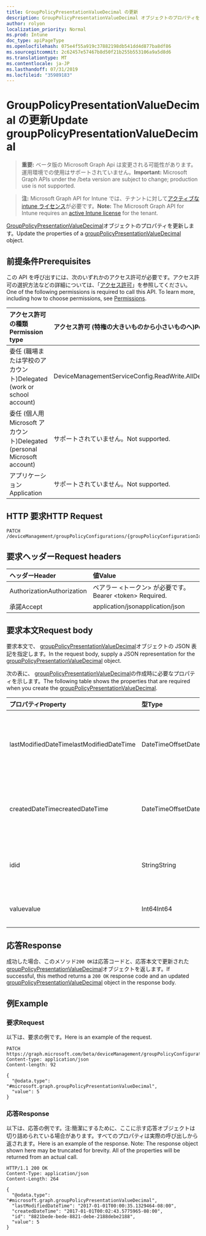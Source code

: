 ```yaml
---
title: GroupPolicyPresentationValueDecimal の更新
description: GroupPolicyPresentationValueDecimal オブジェクトのプロパティを更新します。
author: rolyon
localization_priority: Normal
ms.prod: Intune
doc_type: apiPageType
ms.openlocfilehash: 075e4f55a919c37882198db541dd4d877ba8df86
ms.sourcegitcommit: 2c62457e57467b8d50f21b255b553106a9a5d8d6
ms.translationtype: MT
ms.contentlocale: ja-JP
ms.lasthandoff: 07/31/2019
ms.locfileid: "35989183"
---
```

# <a name="update-grouppolicypresentationvaluedecimal"></a><span data-ttu-id="1f06b-103">GroupPolicyPresentationValueDecimal の更新</span><span class="sxs-lookup"><span data-stu-id="1f06b-103">Update groupPolicyPresentationValueDecimal</span></span>

> <span data-ttu-id="1f06b-104">**重要:** ベータ版の Microsoft Graph Api は変更される可能性があります。運用環境での使用はサポートされていません。</span><span class="sxs-lookup"><span data-stu-id="1f06b-104">**Important:** Microsoft Graph APIs under the /beta version are subject to change; production use is not supported.</span></span>

> <span data-ttu-id="1f06b-105">**注:** Microsoft Graph API for Intune では、テナントに対して[アクティブな intune ライセンス](https://go.microsoft.com/fwlink/?linkid=839381)が必要です。</span><span class="sxs-lookup"><span data-stu-id="1f06b-105">**Note:** The Microsoft Graph API for Intune requires an [active Intune license](https://go.microsoft.com/fwlink/?linkid=839381) for the tenant.</span></span>

<span data-ttu-id="1f06b-106">[GroupPolicyPresentationValueDecimal](../resources/intune-grouppolicy-grouppolicypresentationvaluedecimal.md)オブジェクトのプロパティを更新します。</span><span class="sxs-lookup"><span data-stu-id="1f06b-106">Update the properties of a [groupPolicyPresentationValueDecimal](../resources/intune-grouppolicy-grouppolicypresentationvaluedecimal.md) object.</span></span>

## <a name="prerequisites"></a><span data-ttu-id="1f06b-107">前提条件</span><span class="sxs-lookup"><span data-stu-id="1f06b-107">Prerequisites</span></span>
<span data-ttu-id="1f06b-p101">この API を呼び出すには、次のいずれかのアクセス許可が必要です。アクセス許可の選択方法などの詳細については、「[アクセス許可](/graph/permissions-reference)」を参照してください。</span><span class="sxs-lookup"><span data-stu-id="1f06b-p101">One of the following permissions is required to call this API. To learn more, including how to choose permissions, see [Permissions](/graph/permissions-reference).</span></span>

|<span data-ttu-id="1f06b-110">アクセス許可の種類</span><span class="sxs-lookup"><span data-stu-id="1f06b-110">Permission type</span></span>|<span data-ttu-id="1f06b-111">アクセス許可 (特権の大きいものから小さいものへ)</span><span class="sxs-lookup"><span data-stu-id="1f06b-111">Permissions (from most to least privileged)</span></span>|
|:---|:---|
|<span data-ttu-id="1f06b-112">委任 (職場または学校のアカウント)</span><span class="sxs-lookup"><span data-stu-id="1f06b-112">Delegated (work or school account)</span></span>|<span data-ttu-id="1f06b-113">DeviceManagementServiceConfig.ReadWrite.All</span><span class="sxs-lookup"><span data-stu-id="1f06b-113">DeviceManagementServiceConfig.ReadWrite.All</span></span>|
|<span data-ttu-id="1f06b-114">委任 (個人用 Microsoft アカウント)</span><span class="sxs-lookup"><span data-stu-id="1f06b-114">Delegated (personal Microsoft account)</span></span>|<span data-ttu-id="1f06b-115">サポートされていません。</span><span class="sxs-lookup"><span data-stu-id="1f06b-115">Not supported.</span></span>|
|<span data-ttu-id="1f06b-116">アプリケーション</span><span class="sxs-lookup"><span data-stu-id="1f06b-116">Application</span></span>|<span data-ttu-id="1f06b-117">サポートされていません。</span><span class="sxs-lookup"><span data-stu-id="1f06b-117">Not supported.</span></span>|

## <a name="http-request"></a><span data-ttu-id="1f06b-118">HTTP 要求</span><span class="sxs-lookup"><span data-stu-id="1f06b-118">HTTP Request</span></span>
<!-- {
  "blockType": "ignored"
}
-->
``` http
PATCH /deviceManagement/groupPolicyConfigurations/{groupPolicyConfigurationId}/definitionValues/{groupPolicyDefinitionValueId}/presentationValues/{groupPolicyPresentationValueId}
```

## <a name="request-headers"></a><span data-ttu-id="1f06b-119">要求ヘッダー</span><span class="sxs-lookup"><span data-stu-id="1f06b-119">Request headers</span></span>
|<span data-ttu-id="1f06b-120">ヘッダー</span><span class="sxs-lookup"><span data-stu-id="1f06b-120">Header</span></span>|<span data-ttu-id="1f06b-121">値</span><span class="sxs-lookup"><span data-stu-id="1f06b-121">Value</span></span>|
|:---|:---|
|<span data-ttu-id="1f06b-122">Authorization</span><span class="sxs-lookup"><span data-stu-id="1f06b-122">Authorization</span></span>|<span data-ttu-id="1f06b-123">ベアラー &lt;トークン&gt; が必要です。</span><span class="sxs-lookup"><span data-stu-id="1f06b-123">Bearer &lt;token&gt; Required.</span></span>|
|<span data-ttu-id="1f06b-124">承諾</span><span class="sxs-lookup"><span data-stu-id="1f06b-124">Accept</span></span>|<span data-ttu-id="1f06b-125">application/json</span><span class="sxs-lookup"><span data-stu-id="1f06b-125">application/json</span></span>|

## <a name="request-body"></a><span data-ttu-id="1f06b-126">要求本文</span><span class="sxs-lookup"><span data-stu-id="1f06b-126">Request body</span></span>
<span data-ttu-id="1f06b-127">要求本文で、 [groupPolicyPresentationValueDecimal](../resources/intune-grouppolicy-grouppolicypresentationvaluedecimal.md)オブジェクトの JSON 表記を指定します。</span><span class="sxs-lookup"><span data-stu-id="1f06b-127">In the request body, supply a JSON representation for the [groupPolicyPresentationValueDecimal](../resources/intune-grouppolicy-grouppolicypresentationvaluedecimal.md) object.</span></span>

<span data-ttu-id="1f06b-128">次の表に、 [groupPolicyPresentationValueDecimal](../resources/intune-grouppolicy-grouppolicypresentationvaluedecimal.md)の作成時に必要なプロパティを示します。</span><span class="sxs-lookup"><span data-stu-id="1f06b-128">The following table shows the properties that are required when you create the [groupPolicyPresentationValueDecimal](../resources/intune-grouppolicy-grouppolicypresentationvaluedecimal.md).</span></span>

|<span data-ttu-id="1f06b-129">プロパティ</span><span class="sxs-lookup"><span data-stu-id="1f06b-129">Property</span></span>|<span data-ttu-id="1f06b-130">型</span><span class="sxs-lookup"><span data-stu-id="1f06b-130">Type</span></span>|<span data-ttu-id="1f06b-131">説明</span><span class="sxs-lookup"><span data-stu-id="1f06b-131">Description</span></span>|
|:---|:---|:---|
|<span data-ttu-id="1f06b-132">lastModifiedDateTime</span><span class="sxs-lookup"><span data-stu-id="1f06b-132">lastModifiedDateTime</span></span>|<span data-ttu-id="1f06b-133">DateTimeOffset</span><span class="sxs-lookup"><span data-stu-id="1f06b-133">DateTimeOffset</span></span>|<span data-ttu-id="1f06b-134">オブジェクトが最後に変更された日付と時刻。</span><span class="sxs-lookup"><span data-stu-id="1f06b-134">The date and time the object was last modified.</span></span> <span data-ttu-id="1f06b-135">[Grouppolicypresentationvalue](../resources/intune-grouppolicy-grouppolicypresentationvalue.md)から継承します。</span><span class="sxs-lookup"><span data-stu-id="1f06b-135">Inherited from [groupPolicyPresentationValue](../resources/intune-grouppolicy-grouppolicypresentationvalue.md)</span></span>|
|<span data-ttu-id="1f06b-136">createdDateTime</span><span class="sxs-lookup"><span data-stu-id="1f06b-136">createdDateTime</span></span>|<span data-ttu-id="1f06b-137">DateTimeOffset</span><span class="sxs-lookup"><span data-stu-id="1f06b-137">DateTimeOffset</span></span>|<span data-ttu-id="1f06b-138">オブジェクトが作成された日付と時刻。</span><span class="sxs-lookup"><span data-stu-id="1f06b-138">The date and time the object was created.</span></span> <span data-ttu-id="1f06b-139">[Grouppolicypresentationvalue](../resources/intune-grouppolicy-grouppolicypresentationvalue.md)から継承します。</span><span class="sxs-lookup"><span data-stu-id="1f06b-139">Inherited from [groupPolicyPresentationValue](../resources/intune-grouppolicy-grouppolicypresentationvalue.md)</span></span>|
|<span data-ttu-id="1f06b-140">id</span><span class="sxs-lookup"><span data-stu-id="1f06b-140">id</span></span>|<span data-ttu-id="1f06b-141">String</span><span class="sxs-lookup"><span data-stu-id="1f06b-141">String</span></span>|<span data-ttu-id="1f06b-142">エンティティのキー。</span><span class="sxs-lookup"><span data-stu-id="1f06b-142">Key of the entity.</span></span> <span data-ttu-id="1f06b-143">[Grouppolicypresentationvalue](../resources/intune-grouppolicy-grouppolicypresentationvalue.md)から継承します。</span><span class="sxs-lookup"><span data-stu-id="1f06b-143">Inherited from [groupPolicyPresentationValue](../resources/intune-grouppolicy-grouppolicypresentationvalue.md)</span></span>|
|<span data-ttu-id="1f06b-144">value</span><span class="sxs-lookup"><span data-stu-id="1f06b-144">value</span></span>|<span data-ttu-id="1f06b-145">Int64</span><span class="sxs-lookup"><span data-stu-id="1f06b-145">Int64</span></span>|<span data-ttu-id="1f06b-146">関連付けられたプレゼンテーションの符号なし整数値。</span><span class="sxs-lookup"><span data-stu-id="1f06b-146">An unsigned integer value for the associated presentation.</span></span>|



## <a name="response"></a><span data-ttu-id="1f06b-147">応答</span><span class="sxs-lookup"><span data-stu-id="1f06b-147">Response</span></span>
<span data-ttu-id="1f06b-148">成功した場合、このメソッド`200 OK`は応答コードと、応答本文で更新された[groupPolicyPresentationValueDecimal](../resources/intune-grouppolicy-grouppolicypresentationvaluedecimal.md)オブジェクトを返します。</span><span class="sxs-lookup"><span data-stu-id="1f06b-148">If successful, this method returns a `200 OK` response code and an updated [groupPolicyPresentationValueDecimal](../resources/intune-grouppolicy-grouppolicypresentationvaluedecimal.md) object in the response body.</span></span>

## <a name="example"></a><span data-ttu-id="1f06b-149">例</span><span class="sxs-lookup"><span data-stu-id="1f06b-149">Example</span></span>

### <a name="request"></a><span data-ttu-id="1f06b-150">要求</span><span class="sxs-lookup"><span data-stu-id="1f06b-150">Request</span></span>
<span data-ttu-id="1f06b-151">以下は、要求の例です。</span><span class="sxs-lookup"><span data-stu-id="1f06b-151">Here is an example of the request.</span></span>
``` http
PATCH https://graph.microsoft.com/beta/deviceManagement/groupPolicyConfigurations/{groupPolicyConfigurationId}/definitionValues/{groupPolicyDefinitionValueId}/presentationValues/{groupPolicyPresentationValueId}
Content-type: application/json
Content-length: 92

{
  "@odata.type": "#microsoft.graph.groupPolicyPresentationValueDecimal",
  "value": 5
}
```

### <a name="response"></a><span data-ttu-id="1f06b-152">応答</span><span class="sxs-lookup"><span data-stu-id="1f06b-152">Response</span></span>
<span data-ttu-id="1f06b-p105">以下は、応答の例です。注:簡潔にするために、ここに示す応答オブジェクトは切り詰められている場合があります。すべてのプロパティは実際の呼び出しから返されます。</span><span class="sxs-lookup"><span data-stu-id="1f06b-p105">Here is an example of the response. Note: The response object shown here may be truncated for brevity. All of the properties will be returned from an actual call.</span></span>
``` http
HTTP/1.1 200 OK
Content-Type: application/json
Content-Length: 264

{
  "@odata.type": "#microsoft.graph.groupPolicyPresentationValueDecimal",
  "lastModifiedDateTime": "2017-01-01T00:00:35.1329464-08:00",
  "createdDateTime": "2017-01-01T00:02:43.5775965-08:00",
  "id": "8821bede-bede-8821-debe-2188debe2188",
  "value": 5
}
```





